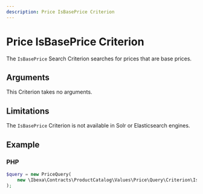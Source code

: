 ```yaml
---
description: Price IsBasePrice Criterion
---
```


# Price IsBasePrice Criterion

The `IsBasePrice` Search Criterion searches for prices that are base prices.

## Arguments

This Criterion takes no arguments.

## Limitations

The `IsBasePrice` Criterion is not available in Solr or Elasticsearch engines.

## Example

### PHP

``` php
$query = new PriceQuery( 
    new \Ibexa\Contracts\ProductCatalog\Values\Price\Query\Criterion\IsBasePrice()
);
```